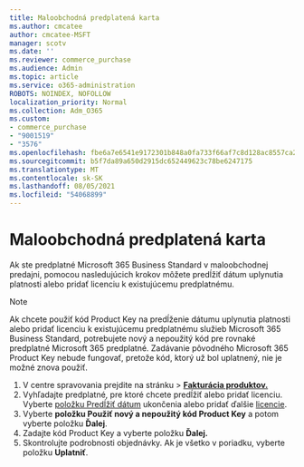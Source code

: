 ```yaml
---
title: Maloobchodná predplatená karta
ms.author: cmcatee
author: cmcatee-MSFT
manager: scotv
ms.date: ''
ms.reviewer: commerce_purchase
ms.audience: Admin
ms.topic: article
ms.service: o365-administration
ROBOTS: NOINDEX, NOFOLLOW
localization_priority: Normal
ms.collection: Adm_O365
ms.custom:
- commerce_purchase
- "9001519"
- "3576"
ms.openlocfilehash: fbe6a7e6541e9172301b848a0fa733f66af7c8d128ac8557ca2cd62cad1d06ad
ms.sourcegitcommit: b5f7da89a650d2915dc652449623c78be6247175
ms.translationtype: MT
ms.contentlocale: sk-SK
ms.lasthandoff: 08/05/2021
ms.locfileid: "54068899"
---
```

# <a name="retail-prepaid-card"></a>Maloobchodná predplatená karta

Ak ste predplatné Microsoft 365 Business Standard v maloobchodnej predajni, pomocou nasledujúcich krokov môžete predĺžiť dátum uplynutia platnosti alebo pridať licenciu k existujúcemu predplatnému.

> [!NOTE]
> Ak chcete použiť kód Product Key na predĺženie dátumu uplynutia platnosti alebo pridať licenciu k existujúcemu predplatnému služieb Microsoft 365 Business Standard, potrebujete nový a nepoužitý kód pre rovnaké predplatné Microsoft 365 predplatné. Zadávanie pôvodného Microsoft 365 Product Key nebude fungovať, pretože kód, ktorý už bol uplatnený, nie je možné znova použiť.

1. V centre spravovania prejdite na stránku  >  **[Fakturácia produktov.](https://go.microsoft.com/fwlink/p/?linkid=842054)**
2. Vyhľadajte predplatné, pre ktoré chcete predĺžiť alebo pridať licenciu. Vyberte [položku Predĺžiť dátum](https://go.microsoft.com/fwlink/p/?linkid=842054) ukončenia alebo pridať ďalšie [licencie](https://go.microsoft.com/fwlink/p/?linkid=842054).
3. Vyberte **položku Použiť nový a nepoužitý kód Product Key** a potom vyberte položku **Ďalej**.
4. Zadajte kód Product Key a vyberte položku **Ďalej.**
5. Skontrolujte podrobnosti objednávky. Ak je všetko v poriadku, vyberte položku **Uplatniť**.